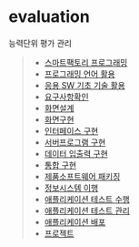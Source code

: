 # evaluation
능력단위 평가 관리

> * [스마트팩토리 프로그래밍](https://github.com/ljh5432/OVEN/tree/master/1.스마트팩토리%20프로그래밍)
> * [프로그래밍 언어 활용](https://github.com/ljh5432/OVEN/tree/master/2.%20프로그래밍%20언어%20활용)
> * [응용 SW 기초 기술 활용](https://github.com/ljh5432/OVEN/tree/master/3.응용%20SW%20기초%20기술%20활용)
> * [요구사항확인](https://github.com/ljh5432/OVEN/tree/master/4.%20요구사항%20확인)
> * [화면설계](https://github.com/ljh5432/OVEN/tree/master/5.%20화면설계)
> * [화면구현](https://github.com/ljh5432/OVEN/tree/master/6.%20화면구현)
> * [인터페이스 구현](https://github.com/ljh5432/OVEN/tree/master/7.%20인터페이스%20구현)
> * [서버프로그램 구현](https://github.com/ljh5432/OVEN/tree/master/8.서버프로그램%20구현)
> * [데이터 입출력 구현](https://github.com/ljh5432/OVEN/blob/master/9.%20데이터%20입출력%20구현.zip)
> * [통합 구현](https://github.com/ljh5432/OVEN/blob/master/10.통합%20구현.zip)
> * [제품소프트웨어 패키징](https://github.com/ljh5432/OVEN/tree/master/11.%20제품소프트웨어%20패키징)
> * [정보시스템 이행](https://github.com/ljh5432/OVEN/tree/master/12.%20정보%20시스템%20이행)
> * [애플리케이션 테스트 수행](https://github.com/ljh5432/OVEN/blob/master/13.%20애플리케이션%20테스트%20수행.zip)
> * [애플리케이션 테스트 관리](https://github.com/ljh5432/OVEN)
> * [애플리케이션 배포]()
> * [프로젝트]()


